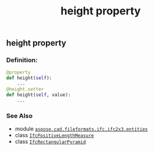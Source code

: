 ﻿---
title: height property
second_title: Aspose.CAD for Python via .NET API References
description: 
type: docs
weight: 50
url: /python-net/aspose.cad.fileformats.ifc.ifc2x3.entities/ifcrectangularpyramid/height/
is_root: false
---

## height property

### Definition:
```python
@property
def height(self):
    ...
@height.setter
def height(self, value):
    ...
```

### See Also
* module [`aspose.cad.fileformats.ifc.ifc2x3.entities`](../../)
* class [`IfcPositiveLengthMeasure`](/cad/python-net/aspose.cad.fileformats.ifc.ifc2x3.types/ifcpositivelengthmeasure)
* class [`IfcRectangularPyramid`](/cad/python-net/aspose.cad.fileformats.ifc.ifc2x3.entities/ifcrectangularpyramid)
